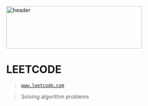 <a href="#">
  <img src="https://miro.medium.com/max/724/1*izVQIUjPIk1XoqWj3VaiKg.png" width="362" height="113" title="header" alt="header">
</a>

# LEETCODE

> <a href="www.leetcode.com" target="_blank">`www.leetcode.com`</a>

> Solving algorithm problems
